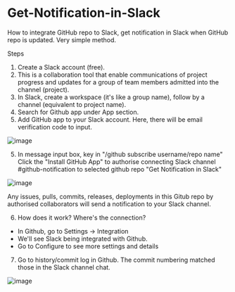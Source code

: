 # Get-Notification-in-Slack
How to integrate GitHub repo to Slack, get notification in Slack when GitHub repo is updated. Very simple method.

Steps
1) Create a Slack account (free). 
2) This is a collaboration tool that enable communications of project progress and updates for a group of team members admitted into the channel (project).
3) In Slack, create a workspace (it's like a group name), follow by a channel (equivalent to project name).
4) Search for Github app under App section.
5) Add GitHub app to your Slack account. Here, there will be email verification code to input.

![image](https://user-images.githubusercontent.com/66695423/121740665-00f72e00-cb30-11eb-99ee-1533e50e1c90.png)

5) In message input box, key in "/github subscribe username/repo name"
Click the "Install GitHub App" to authorise connecting Slack channel #github-notification to selected github repo "Get Notification in Slack"

![image](https://user-images.githubusercontent.com/66695423/121741034-88dd3800-cb30-11eb-8c97-f79770ef22b7.png)

Any issues, pulls, commits, releases, deployments in this Gitub repo by authorised collaborators will send a notification to your Slack channel.

6) How does it work? Where's the connection?
- In Github, go to Settings -> Integration
- We'll see Slack being integrated with Github.
- Go to Configure to see more settings and details

7) Go to history/commit log in Github. The commit numbering matched those in the Slack channel chat.

![image](https://user-images.githubusercontent.com/66695423/121743425-e921a900-cb33-11eb-86e5-03c0337c37b8.png)




